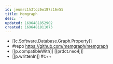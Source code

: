 ```yaml
---
id: jeumrc1h3tqz6w187z16v55
title: Memgraph
desc: ''
updated: 1696481852902
created: 1696481811073
---
```


- [[c.Software.Database.Graph.Property]]
- #repo https://github.com/memgraph/memgraph
- [[p.compatibleWith]] [[prdct.neo4j]]
- [[p.writtenIn]] #c++